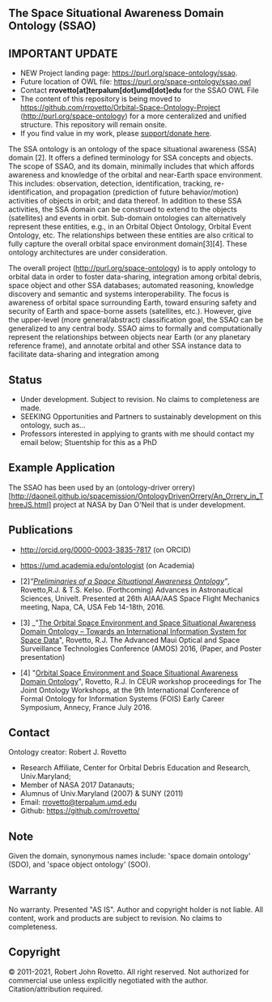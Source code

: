 ## The Space Situational Awareness Domain Ontology (SSAO)
 ## IMPORTANT UPDATE
 * NEW Project landing page: https://purl.org/space-ontology/ssao.
 * Future location of OWL file: https://purl.org/space-ontology/ssao.owl
 * Contact **rrovetto[at]terpalum[dot]umd[dot]edu** for the SSAO OWL File
 * The content of this repository is being moved to https://github.com/rrovetto/Orbital-Space-Ontology-Project (http://purl.org/space-ontology) for a more centeralized and unified structure. This repository will remain onsite.
 * If you find value in my work, please [support/donate here](https://gogetfunding.com/creating-meaning-full-space-terminologies-knowledge-models-for-space-safety/).

The SSA ontology is an ontology of the space situational awareness (SSA) domain [2]. It offers a defined terminology for SSA concepts and objects. The scope of SSAO, and its domain, minimally includes that which affords awareness and knowledge of the orbital and near-Earth space environment. This includes: observation, detection, identification, tracking, re-identification, and propagation (prediction of future behavior/motion) activities of objects in orbit; and data thereof. In addition to these SSA activities, the SSA domain can be construed to extend to the objects (satellites) and events in orbit. Sub-domain ontologies can alternatively represent these entities, e.g., in an Orbital Object Ontology, Orbital Event Ontology, etc. The relationships between these entities are also critical to fully capture the overall orbital space environment domain[3][4]. These ontology architectures are under consideration.

The overall project (http://purl.org/space-ontology) is to apply ontology to orbital data in order to foster data-sharing, integration among orbital debris, space object and other SSA databases; automated reasoning, knowledge discovery and semantic and systems interoperability. The focus is awareness of orbital space surrounding Earth, toward ensuring safety and security of Earth and space-borne assets (satellites, etc.). However, give the upper-level (more general/abstract) classification goal, the SSAO can be generalized to any central body. SSAO aims to formally and computationally represent the relationships between objects near Earth (or any planetary reference frame), and annotate orbital and other SSA instance data to facilitate data-sharing and integration among

## Status
* Under development. Subject to revision. No claims to completeness are made.
* SEEKING Opportunities and Partners to sustainably development on this ontology, such as...
* Professors interested in applying to grants with me should contact my email below; Stuentship for this as a PhD

## Example Application
The SSAO has been used by an (ontology-driver orrery)[http://daoneil.github.io/spacemission/OntologyDrivenOrrery/An_Orrery_in_ThreeJS.html] project at NASA by Dan O'Neil that is under development.

## Publications
* http://orcid.org/0000-0003-3835-7817 (on ORCID)
* https://umd.academia.edu/ontologist (on Academia)

* [2]_“[Preliminaries of a Space Situational Awareness Ontology](https://arxiv.org/ftp/arxiv/papers/1606/1606.01924.pdf)”_, Rovetto,R.J. & T.S. Kelso. (Forthcoming) Advances in Astronautical Sciences, Univelt. Presented at 26th AIAA/AAS Space Flight Mechanics meeting, Napa, CA, USA Feb 14-18th, 2016.

* [3] _"[The Orbital Space Environment and Space Situational Awareness Domain Ontology – Towards an International Information System for Space Data](http://www.amostech.com/TechnicalPapers/2016/Poster/Rovetto.pdf)", Rovetto, R.J. The Advanced Maui Optical and Space Surveillance Technologies Conference (AMOS) 2016, (Paper, and Poster presentation)

* [4] "[Orbital Space Environment and Space Situational Awareness Domain Ontology](http://ceur-ws.org/Vol-1660/ecs-paper1.pdf)", Rovetto, R.J. In CEUR workshop proceedings for The Joint Ontology Workshops, at the 9th International Conference of Formal Ontology for Information Systems (FOIS) Early Career Symposium, Annecy, France July 2016.

## Contact
Ontology creator: Robert J. Rovetto
* Research Affiliate, Center for Orbital Debris Education and Research, Univ.Maryland; 
* Member of NASA 2017 Datanauts; 
* Alumnus of Univ.Maryland (2007) & SUNY (2011)
* Email: rrovetto@terpalum.umd.edu
* Github: https://github.com/rrovetto/

## Note
Given the domain, synonymous names include: 'space domain ontology' (SDO), and 'space object ontology' (SOO).

## Warranty
No warranty. Presented "AS IS". Author and copyright holder is not liable.
All content, work and products are subject to revision. No claims to completeness. 

## Copyright
© 2011-2021, Robert John Rovetto. All right reserved.
Not authorized for commercial use unless explicitly negotiated with the author. Citation/attribution required.
